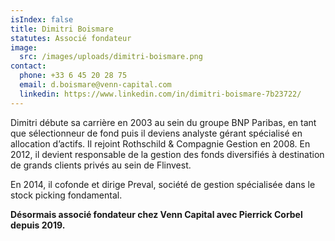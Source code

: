 ```yaml
---
isIndex: false
title: Dimitri Boismare
statutes: Associé fondateur
image:
  src: /images/uploads/dimitri-boismare.png
contact:
  phone: +33 6 45 20 28 75
  email: d.boismare@venn-capital.com
  linkedin: https://www.linkedin.com/in/dimitri-boismare-7b23722/
---
```

Dimitri débute sa carrière en 2003 au sein du groupe BNP Paribas, en tant que sélectionneur de fond puis il deviens analyste gérant spécialisé en allocation d’actifs. Il rejoint Rothschild & Compagnie Gestion en 2008.
En 2012, il devient responsable de la gestion des fonds diversifiés à destination de grands clients privés au sein de Flinvest.

En 2014, il cofonde et dirige Preval, société de gestion spécialisée dans le stock picking fondamental.

**Désormais associé fondateur chez Venn Capital avec Pierrick Corbel depuis 2019.**
